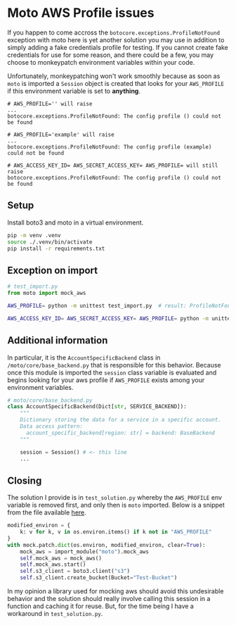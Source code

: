 # Moto AWS Profile issues

If you happen to come accross the `botocore.exceptions.ProfileNotFound`
exception with moto here is yet another solution you may use in addition
to simply adding a fake credentials profile for testing. If you cannot
create fake credentials for use for some reason, and there could be a few,
you may choose to monkeypatch environment variables within your code.

Unfortunately, monkeypatching won't work smoothly because as soon as
`moto` is imported a `Session` object is created that looks for your
`AWS_PROFILE` if this environment variable is set to **anything**.

```
# AWS_PROFILE='' will raise
...
botocore.exceptions.ProfileNotFound: The config profile () could not be found

# AWS_PROFILE='example' will raise
...
botocore.exceptions.ProfileNotFound: The config profile (example) could not be found

# AWS_ACCESS_KEY_ID= AWS_SECRET_ACCESS_KEY= AWS_PROFILE= will still raise
botocore.exceptions.ProfileNotFound: The config profile () could not be found
```

## Setup

Install boto3 and moto in a virtual environment.

```sh
pip -m venv .venv
source ./.venv/bin/activate
pip install -r requirements.txt
```

## Exception on import

```py
# test_import.py
from moto import mock_aws
```

```sh
AWS_PROFILE= python -m unittest test_import.py  # result: ProfileNotFound

AWS_ACCESS_KEY_ID= AWS_SECRET_ACCESS_KEY= AWS_PROFILE= python -m unittest test_import.py  # result: ProfileNotFound
```


## Additional information

In particular, it is the `AccountSpecificBackend` class in `/moto/core/base_backend.py`
that is responsible for this behavior. Because once this module is imported the 
`session` class variable is evaluated and begins looking for your aws profile if
`AWS_PROFILE` exists among your environment variables.

```py
# moto/core/base_backend.py
class AccountSpecificBackend(Dict[str, SERVICE_BACKEND]):
    """
    Dictionary storing the data for a service in a specific account.
    Data access pattern:
      account_specific_backend[region: str] = backend: BaseBackend
    """

    session = Session() # <- this line
    ...
```

## Closing

The solution I provide is in `test_solution.py` whereby the `AWS_PROFILE` env
variable is removed first, and only then is `moto` imported. Below is a snippet
from the file available [here](./test_solution.py).

```py
modified_environ = {
    k: v for k, v in os.environ.items() if k not in "AWS_PROFILE"
}
with mock.patch.dict(os.environ, modified_environ, clear=True):
    mock_aws = import_module("moto").mock_aws
    self.mock_aws = mock_aws()
    self.mock_aws.start()
    self.s3_client = boto3.client("s3")
    self.s3_client.create_bucket(Bucket="Test-Bucket")
```

In my opinion a library used for mocking aws should avoid this undesirable
behavior and the solution should really involve calling this session
in a function and caching it for reuse. But, for the time being I
have a workaround in `test_solution.py`.
